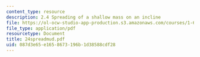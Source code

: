 ```yaml
---
content_type: resource
description: 2.4 Spreading of a shallow mass on an incline
file: https://ol-ocw-studio-app-production.s3.amazonaws.com/courses/1-63-advanced-fluid-dynamics-of-the-environment-fall-2002/087d3e65e1658673196b1d38588cdf28_24spreadmud.pdf
file_type: application/pdf
resourcetype: Document
title: 24spreadmud.pdf
uid: 087d3e65-e165-8673-196b-1d38588cdf28
---
```

